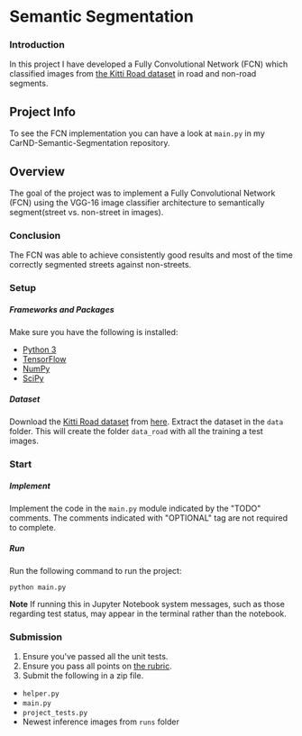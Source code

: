 # Semantic Segmentation

### Introduction

In this project I have developed a Fully Convolutional Network (FCN) which classified images from [the Kitti Road dataset](
http://www.cvlibs.net/download.php?file=data_road.zip) in road and non-road segments.

## Project Info
To see the FCN implementation you can have a look at `main.py` in my CarND-Semantic-Segmentation repository.

## Overview
The goal of the project was to implement a Fully Convolutional Network (FCN) using the VGG-16 image classifier architecture to semantically segment(street vs. non-street in images).

### Conclusion

The FCN was able to achieve consistently good results and most of the time correctly segmented streets against non-streets. 

### Setup
##### Frameworks and Packages
Make sure you have the following is installed:
 - [Python 3](https://www.python.org/)
 - [TensorFlow](https://www.tensorflow.org/)
 - [NumPy](http://www.numpy.org/)
 - [SciPy](https://www.scipy.org/)
##### Dataset
Download the [Kitti Road dataset](http://www.cvlibs.net/datasets/kitti/eval_road.php) from [here](http://www.cvlibs.net/download.php?file=data_road.zip).  Extract the dataset in the `data` folder.  This will create the folder `data_road` with all the training a test images.

### Start
##### Implement
Implement the code in the `main.py` module indicated by the "TODO" comments.
The comments indicated with "OPTIONAL" tag are not required to complete.
##### Run
Run the following command to run the project:
```
python main.py
```
**Note** If running this in Jupyter Notebook system messages, such as those regarding test status, may appear in the terminal rather than the notebook.

### Submission
1. Ensure you've passed all the unit tests.
2. Ensure you pass all points on [the rubric](https://review.udacity.com/#!/rubrics/989/view).
3. Submit the following in a zip file.
 - `helper.py`
 - `main.py`
 - `project_tests.py`
 - Newest inference images from `runs` folder
